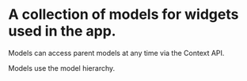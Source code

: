 # A collection of models for widgets used in the app.

Models can access parent models at any time via the Context API.


Models use the model hierarchy.
